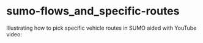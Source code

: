 sumo-flows_and_specific-routes
==============================

Illustrating how to pick specific vehicle routes in SUMO aided with YouTube video:
